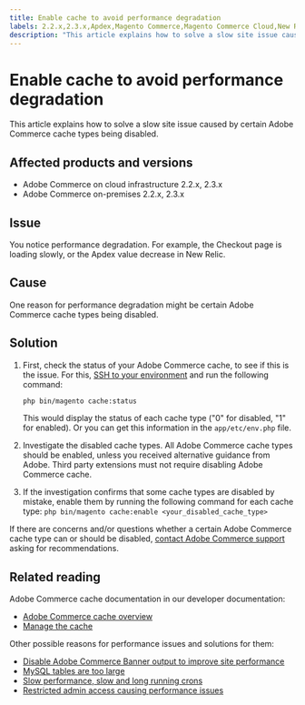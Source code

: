 ```yaml
---
title: Enable cache to avoid performance degradation
labels: 2.2.x,2.3.x,Apdex,Magento Commerce,Magento Commerce Cloud,New Relic,cache,how to,slow performance,troubleshooting,Adobe Commerce,cloud infrastructure,on-premises
description: "This article explains how to solve a slow site issue caused by certain Adobe Commerce cache types being disabled."
---
```


# Enable cache to avoid performance degradation

This article explains how to solve a slow site issue caused by certain Adobe Commerce cache types being disabled.

## Affected products and versions

* Adobe Commerce on cloud infrastructure 2.2.x, 2.3.x
* Adobe Commerce on-premises 2.2.x, 2.3.x

## Issue

You notice performance degradation. For example, the Checkout page is loading slowly, or the Apdex value decrease in New Relic.

## Cause

One reason for performance degradation might be certain Adobe Commerce cache types being disabled.

## Solution

1. First, check the status of your Adobe Commerce cache, to see if this is the issue. For this, [SSH to your environment](https://devdocs.magento.com/cloud/env/environments-ssh.html#ssh) and run the following command:

    ```bash
    php bin/magento cache:status
    ```

    This would display the status of each cache type ("0" for disabled, "1" for enabled). Or you can get this information in the `app/etc/env.php` file.

1. Investigate the disabled cache types. All Adobe Commerce cache types should be enabled, unless you received alternative guidance from Adobe. Third party extensions must not require disabling Adobe Commerce cache.
1. If the investigation confirms that some cache types are disabled by mistake, enable them by running the following command for each cache type: `php bin/magento cache:enable <your_disabled_cache_type>`

If there are concerns and/or questions whether a certain Adobe Commerce cache type can or should be disabled, [contact Adobe Commerce support](https://support.magento.com/hc/en-us/articles/360000913794#submit-ticket) asking for recommendations.

## Related reading

Adobe Commerce cache documentation in our developer documentation:

* [Adobe Commerce cache overview](https://devdocs.magento.com/guides/v2.3/frontend-dev-guide/cache_for_frontdevs.html)
* [Manage the cache](https://devdocs.magento.com/guides/v2.3/config-guide/cli/config-cli-subcommands-cache.html)

Other possible reasons for performance issues and solutions for them:

* [Disable Adobe Commerce Banner output to improve site performance](https://support.magento.com/hc/en-us/articles/360035285852)
* [MySQL tables are too large](https://support.magento.com/hc/en-us/articles/360038862691)
* [Slow performance, slow and long running crons](https://support.magento.com/hc/en-us/articles/360034631192)
* [Restricted admin access causing performance issues](https://support.magento.com/hc/en-us/articles/360036323211)
